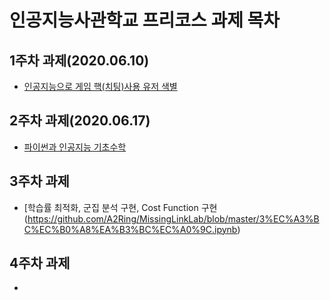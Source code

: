 # 인공지능사관학교 프리코스 과제 목차

## 1주차 과제(2020.06.10)
* [인공지능으로 게임 핵(치팅)사용 유저 색별](https://github.com/A2Ring/MissingLinkLab/blob/master/1%EC%A3%BC%EC%B0%A8%EA%B3%BC%EC%A0%9C.ipynb)

## 2주차 과제(2020.06.17)
* [파이썬과 인공지능 기초수학](https://github.com/A2Ring/MissingLinkLab/blob/master/2%EC%A3%BC%EC%B0%A8%EA%B3%BC%EC%A0%9C.ipynb)

## 3주차 과제
* [학습률 최적화, 군집 분석 구현, Cost Function 구현(https://github.com/A2Ring/MissingLinkLab/blob/master/3%EC%A3%BC%EC%B0%A8%EA%B3%BC%EC%A0%9C.ipynb)
## 4주차 과제
* 
